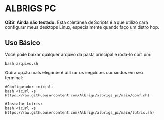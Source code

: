 # ALBRIGS PC

__OBS: Ainda não testado.__
Esta coletânea de Scripts é a que utilizo para configurar meus desktops Linux, especialmente quando faço um distro hop.

## Uso Básico

Você pode baixar qualquer arquivo da pasta principal e roda-lo com um:

``` shellscript
bash arquivo.sh
``` 

Outra opção mais elegante é utilizar os seguintes comandos em seu terminal:

``` shellscript
#Configurador inicial:
bash <(curl -s https://raw.githubusercontent.com/Albrigs/albrigs_pc/main/conf.sh)
	
#Instalar Lutris:
bash <(curl -s https://raw.githubusercontent.com/Albrigs/albrigs_pc/main/lutris.sh)

```
